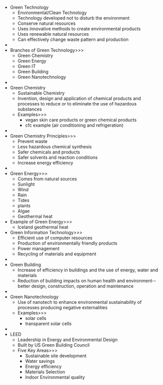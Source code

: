 - Green Technology
    - Environmental/Clean Technology
    - Technology developed not to disturb the environment
    - Conserve natural resources
    - Uses innovative methods to create environmental products
    - Uses renewable natural resources
    - Can effectively change waste pattern and production
- 
- Branches of Green Technology>>>
    - Green Chemistry
    - Green Energy
    - Green IT
    - Green Building
    - Green Nanotechnology
- 
- Green Chemistry
    - Sustainable Chemistry
    - Invention, design and application of chemical products and processes to reduce or to eliminate the use of hazardous substances
    - Examples>>>
        - vegan skin care products or green chemical products
        - cfc example (air conditioning and refrigeration)
- 
- Green Chemistry Principles>>>
    - Prevent waste
    - Less hazardous chemical synthesis
    - Safer chemicals and products
    - Safer solvents and reaction conditions
    - Increase energy efficiency
- 
- Green Energy>>>
    - Comes from natural sources
    - Sunlight
    - Wind
    - Rain
    - Tides
    - plants
    - Algae
    - Geothermal heat
- Example of Green Energy>>>
    - Iceland geothermal heat
- Green Information Technology>>>
    - Efficient use of computer resources
    - Production of environmentally friendly products
    - Power management
    - Recycling of materials and equipment
- 
- Green Building
    - Increase of efficiency in buildings and the use of energy, water and materials
    - Reduction of building impacts on human health and environment--better design, construction, operation and maintenance
- 
- Green Nanotechnology
    - Use of nanotech to enhance environmental sustainability of processes producing negative externalities
    - Examples>>>
        - solar cells
        - transparent solar cells
- 
- LEED
    - Leadership in Energy and Environmental Design
    - Built by US Green Building Council
    - Five Key Areas>>>
        - Sustainable site development
        - Water savings
        - Energy efficiency
        - Materials Selection
        - Indoor Environmental quality

